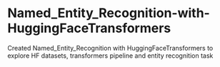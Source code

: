 # Named_Entity_Recognition-with-HuggingFaceTransformers
Created Named_Entity_Recognition with HuggingFaceTransformers to explore HF datasets, transformers pipeline and entity recognition task
